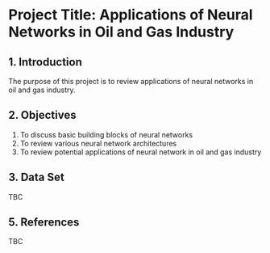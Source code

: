 # Project Title: Applications of Neural Networks in Oil and Gas Industry #

## 1. Introduction ##

The purpose of this project is to review applications of neural networks in oil and gas industry.

## 2. Objectives ##

1. To discuss basic building blocks of neural networks
2. To review various neural network architectures
3. To review potential applications of neural network in oil and gas industry

## 3. Data Set ##
TBC


## 5. References #
TBC

